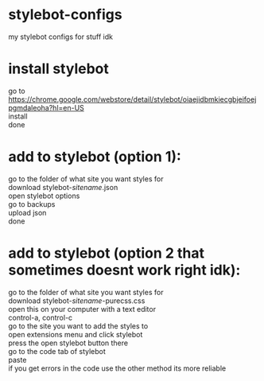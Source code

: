 # stylebot-configs
my stylebot configs for stuff idk

# install stylebot
go to https://chrome.google.com/webstore/detail/stylebot/oiaejidbmkiecgbjeifoejpgmdaleoha?hl=en-US<br>
install <br>
done

# add to stylebot (option 1):
go to the folder of what site you want styles for <br>
download stylebot-*sitename*.json <br>
open stylebot options <br>
go to backups <br>
upload json <br>
done

# add to stylebot (option 2 that sometimes doesnt work right idk):
go to the folder of what site you want styles for <br>
download stylebot-*sitename*-purecss.css <br>
open this on your computer with a text editor <br>
control-a, control-c <br>
go to the site you want to add the styles to <br>
open extensions menu and click stylebot <br>
press the open stylebot button there <br>
go to the code tab of stylebot <br>
paste <br>
if you get errors in the code use the other method its more reliable
